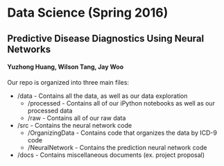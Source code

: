 # Data Science (Spring 2016)
## Predictive Disease Diagnostics Using Neural Networks
#### Yuzhong Huang, Wilson Tang, Jay Woo

Our repo is organized into three main files:
- /data - Contains all the data, as well as our data exploration
  - /processed - Contains all of our iPython notebooks as well as our processed data
  - /raw - Contains all of our raw data
- /src - Contains the neural network code
  - /OrganizingData - Contains code that organizes the data by ICD-9 code
  - /NeuralNetwork - Contains the prediction neural network code
- /docs - Contains miscellaneous documents (ex. project proposal)

